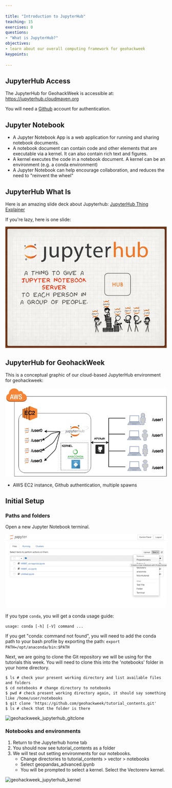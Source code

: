```yaml
---

title: "Introduction to JupyterHub"
teaching: 15
exercises: 0
questions:
- "What is JupyterHub?"
objectives:
- learn about our overall computing framework for geohackweek
keypoints:

---
```


## JupyterHub Access
The JupyterHub for GeohackWeek is accessible at: https://jupyterhub.cloudmaven.org

You will need a [Github](http://www.github.com) account for authentication. 

## Jupyter Notebook

- A Jupyter Notebook App is a web application for running and sharing notebook documents. 
- A notebook document can contain code and other elements that are executable via a kernel. It can also contain rich text and figures.
- A kernel executes the code in a notebook document. A kernel can be an environment (e.g. a conda environment)
- A Jupyter Notebook can help encourage collaboration, and reduces the need to "reinvent the wheel"

## JupyterHub What Is
Here is an amazing slide deck about Jupyterhub: [JupyterHub Thing Explainer](https://www.slideshare.net/willingc/jupyterhub-a-thing-explainer-overview)

If you're lazy, here is one slide: 

![thingexplainer](../fig/jupyterhub_thing_explain.jpg)

## JupyterHub for GeohackWeek

This is a conceptual graphic of our cloud-based JupyterHub environment for geohackweek:

![geohackweek_setup](../fig/geohackweek_aws_setup.png)

- AWS EC2 instance, Github authentication, multiple spawns 

## Initial Setup

### Paths and folders
Open a new Jupyter Notebook terminal. 

![geohackweek_jupyterhub_terminal](../fig/jupyterhub_terminal.png)

If you type `conda`, you will get a conda usage guide:

``` usage: conda [-h] [-V] command ... ```

If you get "conda: command not found", you will need to add the conda path to your bash profile by exporting the path:
``` export PATH=/opt/anaconda/bin:$PATH ```

Next, we are going to clone the Git repository we will be using for the tutorials this week. You will need to clone this into the 'notebooks' folder in your home directory. 

``` 
$ ls # check your present working directory and list available files and folders
$ cd notebooks # change directory to notebooks
$ pwd # check present working directory again, it should say something like /home/user/notebooks
$ git clone 'https://github.com/geohackweek/tutorial_contents.git'
$ ls # check that the folder is there
```

![geohackweek_jupyterhub_gitclone](../fig/jupyterhub_githubclone.png)


### Notebooks and environments
1. Return to the Jupyterhub home tab
2. You should now see tutorial_contents as a folder
3. We will test out setting environments for our notebooks. 
   - Change directories to tutorial_contents > vector > notebooks 
   - Select geopandas_advanced.ipynb
   - You will be prompted to select a kernel. Select the Vectorenv kernel. 

![geohackweek_jupyterhub_kernel](../fig/jupyterhub_kernel.png)
   
